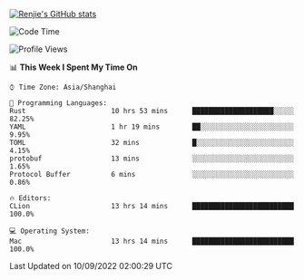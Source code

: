 [![Renjie's GitHub stats](https://github-readme-stats.vercel.app/api?username=liurenjie1024&show_icons=true&theme=chartreuse-dark)](https://github.com/anuraghazra/github-readme-stats)

<!--START_SECTION:waka-->
![Code Time](http://img.shields.io/badge/Code%20Time-150%20hrs%2011%20mins-blue)

![Profile Views](http://img.shields.io/badge/Profile%20Views-9-blue)

📊 **This Week I Spent My Time On** 

```text
⌚︎ Time Zone: Asia/Shanghai

💬 Programming Languages: 
Rust                     10 hrs 53 mins      ████████████████████░░░░░   82.25% 
YAML                     1 hr 19 mins        ██░░░░░░░░░░░░░░░░░░░░░░░   9.95% 
TOML                     32 mins             █░░░░░░░░░░░░░░░░░░░░░░░░   4.15% 
protobuf                 13 mins             ░░░░░░░░░░░░░░░░░░░░░░░░░   1.65% 
Protocol Buffer          6 mins              ░░░░░░░░░░░░░░░░░░░░░░░░░   0.86%

🔥 Editors: 
CLion                    13 hrs 14 mins      █████████████████████████   100.0%

💻 Operating System: 
Mac                      13 hrs 14 mins      █████████████████████████   100.0%

```


 Last Updated on 10/09/2022 02:00:29 UTC
<!--END_SECTION:waka-->

